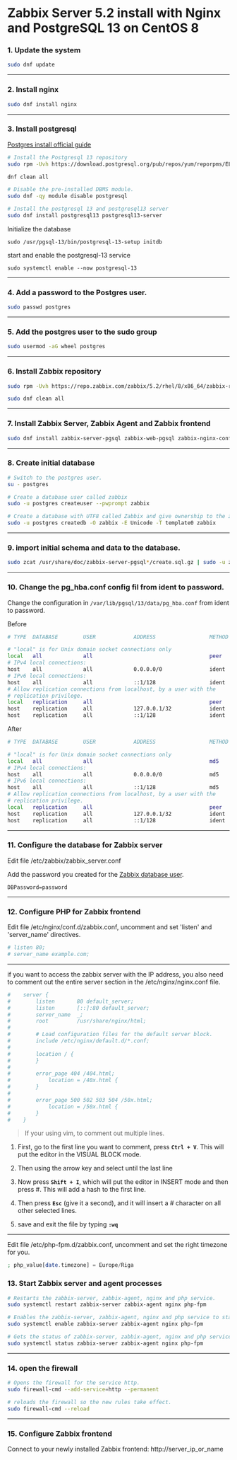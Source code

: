 # Zabbix Server 5.2 install with Nginx and PostgreSQL 13 on CentOS 8

### 1. Update the system

```bash
sudo dnf update
```

------

### 2. Install nginx

```bash
sudo dnf install nginx
```

------

### 3. Install postgresql

[Postgres install official guide](https://www.postgresql.org/download/linux/redhat/)

```bash
# Install the Postgresql 13 repository
sudo rpm -Uvh https://download.postgresql.org/pub/repos/yum/reporpms/EL-8-x86_64/pgdg-redhat-repo-latest.noarch.rpm

dnf clean all

# Disable the pre-installed DBMS module.
sudo dnf -qy module disable postgresql

# Install the postgresql 13 and postgresql13 server
sudo dnf install postgresql13 postgresql13-server
```

Initialize the database

```
sudo /usr/pgsql-13/bin/postgresql-13-setup initdb
```

start and enable the postgresql-13 service

```
sudo systemctl enable --now postgresql-13
```

------

### 4. Add a password to the Postgres user.

```bash
sudo passwd postgres
```

------

### 5. Add the postgres user to the sudo group

```bash
sudo usermod -aG wheel postgres
```

------

### 6. Install Zabbix repository

```bash
sudo rpm -Uvh https://repo.zabbix.com/zabbix/5.2/rhel/8/x86_64/zabbix-release-5.2-1.el8.noarch.rpm

sudo dnf clean all
```

------

### 7. Install Zabbix Server, Zabbix Agent and Zabbix frontend

```bash
sudo dnf install zabbix-server-pgsql zabbix-web-pgsql zabbix-nginx-conf zabbix-agent
```

------

### 8. Create initial database

```bash
# Switch to the postgres user.
su - postgres

# Create a database user called zabbix
sudo -u postgres createuser --pwprompt zabbix

# Create a database with UTF8 called Zabbix and give ownership to the zabbix user created before
sudo -u postgres createdb -O zabbix -E Unicode -T template0 zabbix
```

------

### 9. import initial schema and data to the database.

```bash
sudo zcat /usr/share/doc/zabbix-server-pgsql*/create.sql.gz | sudo -u zabbix psql zabbix
```

------

### 10. Change the pg_hba.conf config fil from ident to password.

Change the configuration in `/var/lib/pgsql/13/data/pg_hba.conf` from ident to password.

Before
```bash
# TYPE  DATABASE        USER            ADDRESS                 METHOD

# "local" is for Unix domain socket connections only
local   all             all                                     peer
# IPv4 local connections:
host    all             all             0.0.0.0/0               ident
# IPv6 local connections:
host    all             all             ::1/128                 ident
# Allow replication connections from localhost, by a user with the
# replication privilege.
local   replication     all                                     peer
host    replication     all             127.0.0.1/32            ident
host    replication     all             ::1/128                 ident
```

After
```bash
# TYPE  DATABASE        USER            ADDRESS                 METHOD

# "local" is for Unix domain socket connections only
local   all             all                                     md5
# IPv4 local connections:
host    all             all             0.0.0.0/0               md5
# IPv6 local connections:
host    all             all             ::1/128                 md5
# Allow replication connections from localhost, by a user with the
# replication privilege.
local   replication     all                                     peer
host    replication     all             127.0.0.1/32            ident
host    replication     all             ::1/128                 ident
```

------

### 11. Configure the database for Zabbix server

Edit file /etc/zabbix/zabbix_server.conf

Add the password you created for the [Zabbix database user](#8-create-initial-database).

```
DBPassword=password
```

------

### 12. Configure PHP for Zabbix frontend

Edit file /etc/nginx/conf.d/zabbix.conf, uncomment and set 'listen' and 'server_name' directives.

```bash
# listen 80;
# server_name example.com;
```

------

if you want to access the zabbix server with the IP address, you also need to comment out the entire server section in the /etc/nginx/nginx.conf file.

```conf
#    server {
#        listen       80 default_server;
#        listen       [::]:80 default_server;
#        server_name  _;
#        root         /usr/share/nginx/html;
#
#        # Load configuration files for the default server block.
#        include /etc/nginx/default.d/*.conf;
#
#        location / {
#        }
#
#        error_page 404 /404.html;
#            location = /40x.html {
#        }
#
#        error_page 500 502 503 504 /50x.html;
#            location = /50x.html {
#        }
#    }
```

> If your using vim, to comment out multiple lines.

1. First, go to the first line you want to comment, press **`Ctrl + V`**. This will put the editor in the VISUAL BLOCK mode.

2. Then using the arrow key and select until the last line

3. Now press **`Shift + I`**, which will put the editor in INSERT mode and then press #. This will add a hash to the first line.

4. Then press **`Esc`** (give it a second), and it will insert a # character on all other selected lines.

5. save and exit the file by typing **`:wq`**

------

Edit file /etc/php-fpm.d/zabbix.conf, uncomment and set the right timezone for you.

```php
; php_value[date.timezone] = Europe/Riga
```

### 13. Start Zabbix server and agent processes

```bash
# Restarts the zabbix-server, zabbix-agent, nginx and php service.
sudo systemctl restart zabbix-server zabbix-agent nginx php-fpm

# Enables the zabbix-server, zabbix-agent, nginx and php service to start automatically after a reboot.
sudo systemctl enable zabbix-server zabbix-agent nginx php-fpm

# Gets the status of zabbix-server, zabbix-agent, nginx and php service.
sudo systemctl status zabbix-server zabbix-agent nginx php-fpm
```

------

### 14. open the firewall

```bash
# Opens the firewall for the service http.
sudo firewall-cmd --add-service=http --permanent

# reloads the firewall so the new rules take effect.
sudo firewall-cmd --reload
```

--------
### 15. Configure Zabbix frontend

Connect to your newly installed Zabbix frontend: http://server_ip_or_name
